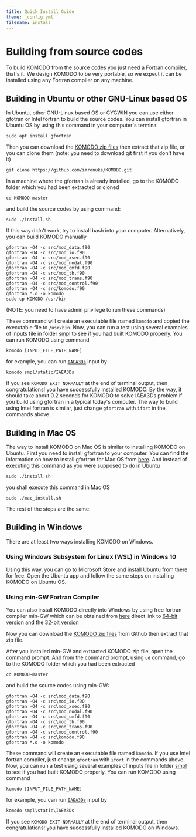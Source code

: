 ```yaml
---
title: Quick Install Guide
theme: _config.yml
filename: install
---
```


# Building from source codes
To build KOMODO from the source codes you just need a Fortran compiler, that's it. We design KOMODO to be very portable, so we expect it can be installed using any Fortran compiler on any machine.

## Building in Ubuntu or other GNU-Linux based OS
In Ubuntu, other GNU-Linux based OS or CYGWIN you can use either gfotran or Intel fortran to build the source codes. You can install gfortran in Ubuntu OS by using this command in your computer's terminal

```
sudo apt install gfortran
```

Then you can download the [KOMODO zip files](https://github.com/imronuke/KOMODO/archive/master.zip) then extract that zip file, or you can clone them (note: you need to download git first if you don't have it)

```
git clone https://github.com/imronuke/KOMODO.git
```

In a machine where the gfortran is already installed, go to the KOMODO folder which you had been extracted or cloned

```
cd KOMODO-master
```

and build the source codes by using command:

```
sudo ./install.sh
```

If this way didn't work, try to install bash into your computer. Alternatively, you can build KOMODO manually

```
gfortran -O4 -c src/mod_data.f90
gfortran -O4 -c src/mod_io.f90
gfortran -O4 -c src/mod_xsec.f90
gfortran -O4 -c src/mod_nodal.f90
gfortran -O4 -c src/mod_cmfd.f90
gfortran -O4 -c src/mod_th.f90
gfortran -O4 -c src/mod_trans.f90
gfortran -O4 -c src/mod_control.f90
gfortran -O4 -c src/komodo.f90
gfortran *.o -o komodo
sudo cp KOMODO /usr/bin
```

(NOTE: you need to have admin privilege to run these commands)

These command will create an executable file named `komodo` and copied the executable file to `/usr/bin`. Now, you can run a test using several examples of inputs file in folder [smpl](https://github.com/imronuke/KOMODO/tree/master/smpl) to see if you had built KOMODO properly. You can run KOMODO using command

```
komodo [INPUT_FILE_PATH_NAME]
```

for example, you can run [`IAEA3Ds`](https://github.com/imronuke/KOMODO/blob/master/smpl/static/IAEA3Ds) input by

```
komodo smpl/static/IAEA3Ds
```

If you see `KOMODO EXIT NORMALLY` at the end of terminal output, then congratulations! you have successfully installed KOMODO. By the way, it should take about 0.2 seconds for KOMODO to solve IAEA3Ds problem if you build using gfortran in a typical today's computer. The way to build using Intel fortran is similar, just change `gfortran` with `ifort` in the commands above.

## Building in Mac OS
The way to install KOMODO on Mac OS is similar to installing KOMODO on Ubuntu. First you need to install gfortran to your computer. You can find the information on how to install gfortran for Mac OS from [here](https://gcc.gnu.org/wiki/GFortranBinariesMacOS). And instead of executing this command as you were supposed to do in Ubuntu

```
sudo ./install.sh
```

you shall execute this command in Mac OS

```
sudo ./mac_install.sh
```

The rest of the steps are the same.


## Building in Windows
There are at least two ways installing KOMODO on Windows.

### Using Windows Subsystem for Linux (WSL) in Windows 10
Using this way, you can go to Microsoft Store and install Ubuntu from there for free. Open the Ubuntu app and follow the same steps on installing KOMODO on Ubuntu OS.

### Using min-GW Fortran Compiler
You can also install KOMODO directly into Windows by using free fortran compiler min-GW which can be obtained from [here](https://github.com/skeeto/w64devkit/releases) direct link to [64-bit version](https://github.com/skeeto/w64devkit/releases/download/v1.23.0/w64devkit-fortran-1.23.0.zip) and the [32-bit version](https://github.com/skeeto/w64devkit/releases/download/v1.23.0/w64devkit-i686-fortran-1.23.0.zip)

Now you can download the [KOMODO zip files](https://github.com/imronuke/KOMODO/archive/master.zip) from Github then extract that zip file.

After you installed min-GW and extracted KOMODO zip file, open the command prompt. And from the command prompt, using `cd` command, go to the  KOMODO folder which you had been extracted

```
cd KOMODO-master
```

and build the source codes using min-GW:

```
gfortran -O4 -c src\mod_data.f90
gfortran -O4 -c src\mod_io.f90
gfortran -O4 -c src\mod_xsec.f90
gfortran -O4 -c src\mod_nodal.f90
gfortran -O4 -c src\mod_cmfd.f90
gfortran -O4 -c src\mod_th.f90
gfortran -O4 -c src\mod_trans.f90
gfortran -O4 -c src\mod_control.f90
gfortran -O4 -c src\komodo.f90
gfortran *.o -o komodo
```

These command will create an executable file named `komodo`. If you use Intel fortran compiler, just change `gfortran` with `ifort` in the commands above. Now, you can run a test using several examples of inputs file in folder [smpl](https://github.com/imronuke/KOMODO/tree/master/smpl) to see if you had built KOMODO properly. You can run KOMODO using command

```
komodo [INPUT_FILE_PATH_NAME]
```

for example, you can run [`IAEA3Ds`](https://github.com/imronuke/KOMODO/blob/master/smpl/static/IAEA3Ds) input by

```
komodo smpl\static\IAEA3Ds
```

If you see `KOMODO EXIT NORMALLY` at the end of terminal output, then congratulations! you have successfully installed KOMODO on Windows.
